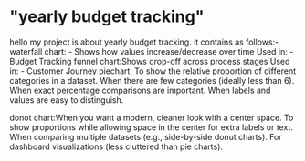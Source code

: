 # "yearly budget tracking"
hello 
my project is about yearly budget tracking. it contains as follows:-
waterfall chart: - Shows how values increase/decrease over time
Used in: - Budget Tracking
funnel chart:Shows drop-off across process stages
Used in: - Customer Journey
piechart: To show the relative proportion of different categories in a dataset.
When there are few categories (ideally less than 6).
When exact percentage comparisons are important.
When labels and values are easy to distinguish.


donot chart:When you want a modern, cleaner look with a center space.
To show proportions while allowing space in the center for extra labels or text.
When comparing multiple datasets (e.g., side-by-side donut charts).
For dashboard visualizations (less cluttered than pie charts).



